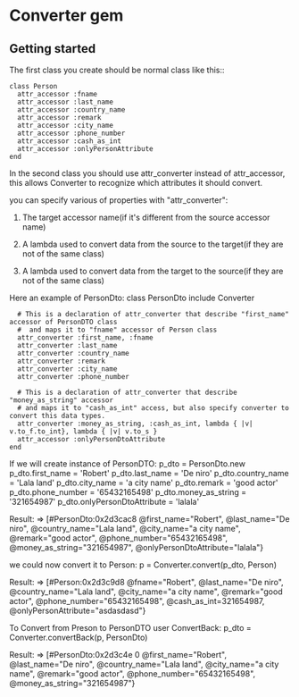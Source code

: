 Converter gem
==========

Getting started
---------------

The first class you create should be normal class like this::

    class Person
      attr_accessor :fname
      attr_accessor :last_name
      attr_accessor :country_name
      attr_accessor :remark
      attr_accessor :city_name
      attr_accessor :phone_number
      attr_accessor :cash_as_int
      attr_accessor :onlyPersonAttribute
    end

In the second class you should use attr_converter instead of attr_accessor,
this allows Converter to recognize which attributes
it should convert.

you can specify various of properties with "attr_converter":

1. The target accessor name(if it's different from the source accessor name)

2. A lambda used to convert data from the source to the target(if they are not of the same class)

3. A lambda used to convert data from the target to the source(if they are not of the same class)

Here an example of PersonDto:
    class PersonDto
     include Converter

      # This is a declaration of attr_converter that describe "first_name" accessor of PersonDTO class
      #  and maps it to "fname" accessor of Person class
      attr_converter :first_name, :fname
      attr_converter :last_name
      attr_converter :country_name
      attr_converter :remark
      attr_converter :city_name
      attr_converter :phone_number

      # This is a declaration of attr_converter that describe "money_as_string" accessor
      # and maps it to "cash_as_int" access, but also specify converter to convert this data types.
      attr_converter :money_as_string, :cash_as_int, lambda { |v| v.to_f.to_int}, lambda { |v| v.to_s }
      attr_accessor :onlyPersonDtoAttribute
    end

If we will create instance of PersonDTO:
        p_dto = PersonDto.new
        p_dto.first_name = 'Robert'
        p_dto.last_name = 'De niro'
        p_dto.country_name = 'Lala land'
        p_dto.city_name = 'a city name'
        p_dto.remark = 'good actor'
        p_dto.phone_number = '65432165498'
        p_dto.money_as_string = '321654987'
        p_dto.onlyPersonDtoAttribute = 'lalala'

Result:
 => [#PersonDto:0x2d3cac8 @first_name="Robert", @last_name="De niro", @country_name="Lala land",
 @city_name="a city name", @remark="good actor", @phone_number="65432165498",
 @money_as_string="321654987", @onlyPersonDtoAttribute="lalala"}

we could now convert it to Person:
    p = Converter.convert(p_dto, Person)

Result:
 => [#Person:0x2d3c9d8 @fname="Robert", @last_name="De niro", @country_name="Lala land",
  @city_name="a city name", @remark="good actor", @phone_number="65432165498",
  @cash_as_int=321654987, @onlyPersonAttribute="asdasdasd"}

To Convert from Preson to PersonDTO user ConvertBack:
    p_dto = Converter.convertBack(p, PersonDto)

Result:
=> [#PersonDto:0x2d3c4e
         0 @first_name="Robert", @last_name="De niro", @country_name="Lala land", @city_name="a city name",
         @remark="good actor", @phone_number="65432165498", @money_as_string="321654987"}